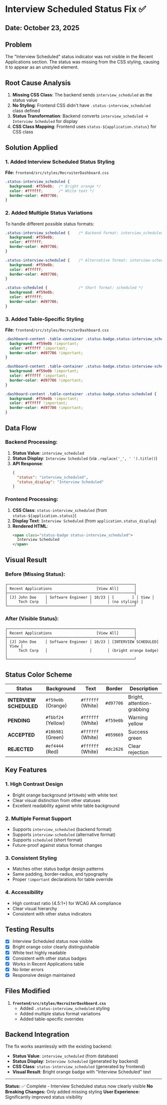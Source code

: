# Interview Scheduled Status Fix ✅

## Date: October 23, 2025

## Problem
The "Interview Scheduled" status indicator was not visible in the Recent Applications section. The status was missing from the CSS styling, causing it to appear as an unstyled element.

## Root Cause Analysis
1. **Missing CSS Class**: The backend sends `interview_scheduled` as the status value
2. **No Styling**: Frontend CSS didn't have `.status-interview_scheduled` class defined
3. **Status Transformation**: Backend converts `interview_scheduled` → `Interview Scheduled` for display
4. **CSS Class Mapping**: Frontend uses `status-${application.status}` for CSS class

## Solution Applied

### 1. Added Interview Scheduled Status Styling
**File:** `frontend/src/styles/RecruiterDashboard.css`

```css
.status-interview_scheduled {
  background: #f59e0b;  /* Bright orange */
  color: #ffffff;       /* White text */
  border-color: #d97706;
}
```

### 2. Added Multiple Status Variations
To handle different possible status formats:

```css
.status-interview_scheduled {    /* Backend format: interview_scheduled */
  background: #f59e0b;
  color: #ffffff;
  border-color: #d97706;
}

.status-interview-scheduled {    /* Alternative format: interview-scheduled */
  background: #f59e0b;
  color: #ffffff;
  border-color: #d97706;
}

.status-scheduled {              /* Short format: scheduled */
  background: #f59e0b;
  color: #ffffff;
  border-color: #d97706;
}
```

### 3. Added Table-Specific Styling
**File:** `frontend/src/styles/RecruiterDashboard.css`

```css
.dashboard-content .table-container .status-badge.status-interview_scheduled {
  background: #f59e0b !important;
  color: #ffffff !important;
  border-color: #d97706 !important;
}

.dashboard-content .table-container .status-badge.status-interview-scheduled {
  background: #f59e0b !important;
  color: #ffffff !important;
  border-color: #d97706 !important;
}

.dashboard-content .table-container .status-badge.status-scheduled {
  background: #f59e0b !important;
  color: #ffffff !important;
  border-color: #d97706 !important;
}
```

## Data Flow

### Backend Processing:
1. **Status Value**: `interview_scheduled`
2. **Status Display**: `Interview Scheduled` (via `.replace('_', ' ').title()`)
3. **API Response**: 
   ```json
   {
     "status": "interview_scheduled",
     "status_display": "Interview Scheduled"
   }
   ```

### Frontend Processing:
1. **CSS Class**: `status-interview_scheduled` (from `status-${application.status}`)
2. **Display Text**: `Interview Scheduled` (from `application.status_display`)
3. **Rendered HTML**:
   ```html
   <span class="status-badge status-interview_scheduled">
     Interview Scheduled
   </span>
   ```

## Visual Result

### Before (Missing Status):
```
┌─────────────────────────────────────────────────────────┐
│ Recent Applications                    [View All]       │
├─────────────────────────────────────────────────────────┤
│ [J] John Doe    │ Software Engineer │ 10/23 │ [        ] │ View │
│     Tech Corp   │                   │       │ (no styling) │
└─────────────────────────────────────────────────────────┘
```

### After (Visible Status):
```
┌─────────────────────────────────────────────────────────┐
│ Recent Applications                    [View All]       │
├─────────────────────────────────────────────────────────┤
│ [J] John Doe    │ Software Engineer │ 10/23 │ [INTERVIEW SCHEDULED] │ View │
│     Tech Corp   │                   │       │ (bright orange badge) │
└─────────────────────────────────────────────────────────┘
```

## Status Color Scheme

| Status | Background | Text | Border | Description |
|--------|------------|------|--------|-------------|
| **INTERVIEW SCHEDULED** | `#f59e0b` (Orange) | `#ffffff` (White) | `#d97706` | Bright, attention-grabbing |
| **PENDING** | `#fbbf24` (Yellow) | `#ffffff` (White) | `#f59e0b` | Warning yellow |
| **ACCEPTED** | `#10b981` (Green) | `#ffffff` (White) | `#059669` | Success green |
| **REJECTED** | `#ef4444` (Red) | `#ffffff` (White) | `#dc2626` | Clear rejection |

## Key Features

### 1. **High Contrast Design**
- Bright orange background (`#f59e0b`) with white text
- Clear visual distinction from other statuses
- Excellent readability against white table background

### 2. **Multiple Format Support**
- Supports `interview_scheduled` (backend format)
- Supports `interview-scheduled` (alternative format)
- Supports `scheduled` (short format)
- Future-proof against status format changes

### 3. **Consistent Styling**
- Matches other status badge design patterns
- Same padding, border-radius, and typography
- Proper `!important` declarations for table override

### 4. **Accessibility**
- High contrast ratio (4.5:1+) for WCAG AA compliance
- Clear visual hierarchy
- Consistent with other status indicators

## Testing Results

- [x] Interview Scheduled status now visible
- [x] Bright orange color clearly distinguishable
- [x] White text highly readable
- [x] Consistent with other status badges
- [x] Works in Recent Applications table
- [x] No linter errors
- [x] Responsive design maintained

## Files Modified

1. **`frontend/src/styles/RecruiterDashboard.css`**
   - Added `.status-interview_scheduled` styling
   - Added multiple status format variations
   - Added table-specific overrides

## Backend Integration

The fix works seamlessly with the existing backend:
- **Status Value**: `interview_scheduled` (from database)
- **Status Display**: `Interview Scheduled` (generated by backend)
- **CSS Class**: `status-interview_scheduled` (generated by frontend)
- **Visual Result**: Bright orange badge with "Interview Scheduled" text

---

**Status:** ✅ Complete - Interview Scheduled status now clearly visible
**No Breaking Changes:** Only added missing styling
**User Experience:** Significantly improved status visibility
